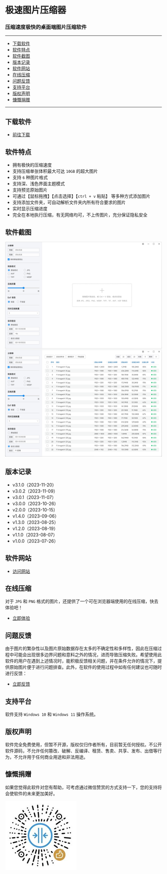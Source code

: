 
# 极速图片压缩器
### 压缩速度极快的桌面端图片压缩软件

<hr>

- [下载软件](#下载软件)
- [软件特点](#软件特点)
- [软件截图](#软件截图)
- [版本记录](#版本记录)
- [软件网站](#软件网站)
- [在线压缩](#在线压缩)
- [问题反馈](#问题反馈)
- [支持平台](#支持平台)
- [版权声明](#版权声明)
- [慷慨捐赠](#慷慨捐赠)


<hr>

## 下载软件

- [前往下载](https://www.ticompressor.com/online/)

## 软件特点

- 拥有极快的压缩速度
- 支持压缩单张体积最大可达 `10GB` 的超大图片
- 支持 `6` 种图片格式
- 支持深、浅色界面主题模式
- 支持预览原始图片
- 可通过【鼠标拖拽】【点击选择】【`ctrl + v` 粘贴】 等多种方式添加图片
- 支持添加文件夹，可自动解析文件夹内所有符合要求的图片
- 实时显示压缩进度
- 完全在本地执行压缩，有无网络均可，不上传图片，充分保证隐私安全

## 软件截图

![截图](screenshot/1.png)
![截图](screenshot/2.png)

## 版本记录

- v3.1.0（2023-11-20）
- v3.0.2（2023-11-09）
- v3.0.1（2023-11-07）
- v3.0.0（2023-10-26）
- v2.0.0（2023-10-15）
- v1.4.0（2023-09-06）
- v1.3.0（2023-08-25）
- v1.2.0（2023-08-19）
- v1.1.0（2023-08-07）
- v1.0.0（2023-07-26）

## 软件网站

- [访问网站](https://www.ticompressor.com/online/)

## 在线压缩

对于 `JPG` 和 `PNG` 格式的图片，还提供了一个可在浏览器端使用的在线压缩，快去体验吧！

- [立即体验](https://www.ticompressor.com/online/)

## 问题反馈

由于图片的繁杂性以及图片原始数据存在太多的不确定性和多样性，因此在压缩过程中可能会出现很多边界问题和意料之外的情况，进而导致压缩失败。希望使用此软件的用户在遇到上述情况时，能积极反馈相关问题，并在条件允许的情况下，提供原始图片便于进行问题排查。此外，在软件的使用过程中如有任何建议也可随时进行反馈：

- [立即反馈](https://github.com/Dreamer365/topspeed-image-compressor/issues)

## 支持平台

软件支持 `Windows 10` 和 `Windows 11` 操作系统。

## 版权声明

软件完全免费使用，但暂不开源，版权仅归作者所有，目前暂无任何授权。不公开软件源码，不允许任何篡改、破解、反编译、租赁、售卖、共享、发布、出借等行为，不允许用于任何商业用途和非法用途。

## 慷慨捐赠

如果您觉得此软件对您有帮助，可考虑通过微信赞赏的方式支持一下，您的支持将会使软件的未来更加美好。

![捐赠](donate/wechat-donate.jpg)

